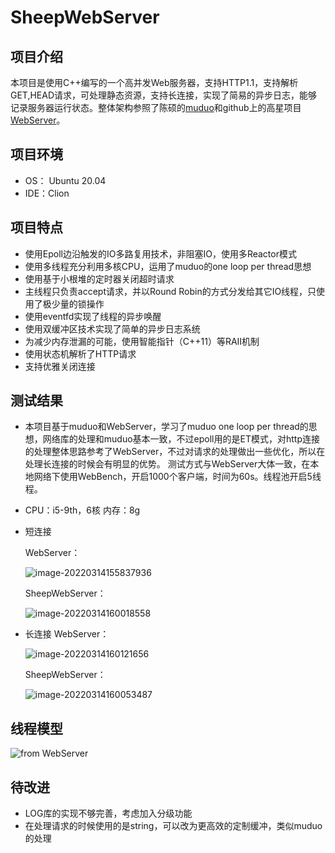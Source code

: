 # SheepWebServer



## 项目介绍

本项目是使用C++编写的一个高并发Web服务器，支持HTTP1.1，支持解析GET,HEAD请求，可处理静态资源，支持长连接，实现了简易的异步日志，能够记录服务器运行状态。整体架构参照了陈硕的[muduo](https://github.com/chenshuo/muduo)和github上的高星项目[WebServer](https://github.com/linyacool/WebServer)。

## 项目环境

- OS： Ubuntu 20.04
- IDE：Clion

## 项目特点

- 使用Epoll边沿触发的IO多路复用技术，非阻塞IO，使用多Reactor模式
- 使用多线程充分利用多核CPU，运用了muduo的one loop per thread思想
- 使用基于小根堆的定时器关闭超时请求
- 主线程只负责accept请求，并以Round Robin的方式分发给其它IO线程，只使用了极少量的锁操作
- 使用eventfd实现了线程的异步唤醒
- 使用双缓冲区技术实现了简单的异步日志系统
- 为减少内存泄漏的可能，使用智能指针（C++11）等RAII机制
- 使用状态机解析了HTTP请求
- 支持优雅关闭连接

## 测试结果

- 本项目基于muduo和WebServer，学习了muduo one loop per thread的思想，网络库的处理和muduo基本一致，不过epoll用的是ET模式，对http连接的处理整体思路参考了WebServer，不过对请求的处理做出一些优化，所以在处理长连接的时候会有明显的优势。
  测试方式与WebServer大体一致，在本地网络下使用WebBench，开启1000个客户端，时间为60s。线程池开启5线程。
  
- CPU：i5-9th，6核
  内存：8g
  
- 短连接

  WebServer：

  ![image-20220314155837936](/home/luochensama/.config/Typora/typora-user-images/image-20220314155837936.png)

  SheepWebServer：

  ![image-20220314160018558](/home/luochensama/.config/Typora/typora-user-images/image-20220314160018558.png)

- 长连接
  WebServer：

  ![image-20220314160121656](/home/luochensama/.config/Typora/typora-user-images/image-20220314160121656.png)

  SheepWebServer：

  ![image-20220314160053487](/home/luochensama/.config/Typora/typora-user-images/image-20220314160053487.png)



## 线程模型

![from WebServer](file:///home/luochensama/TinyWebServer/Pictures/model.png)

## 待改进

- LOG库的实现不够完善，考虑加入分级功能
- 在处理请求的时候使用的是string，可以改为更高效的定制缓冲，类似muduo的处理

